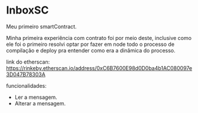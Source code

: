 # InboxSC
 Meu primeiro smartContract.


Minha primeira experiência com contrato foi por meio deste, inclusive como ele foi o primeiro resolvi optar por fazer em node todo o processo de compilação e deploy pra entender como era a dinâmica do processo.


link do etherscan:
https://rinkeby.etherscan.io/address/0xC6B7600E98d0D0ba4b1AC080097e3D047B78303A


funcionalidades:

- Ler a mensagem.
- Alterar a mensagem.

